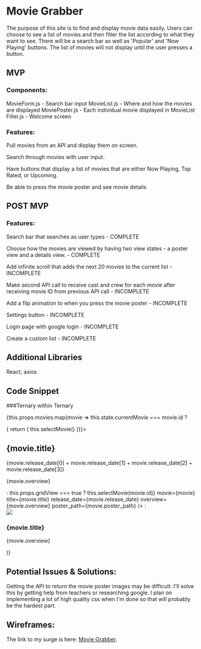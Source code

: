 # Movie Grabber

The purpose of this site is to find and display movie data easily. Users can choose to see a list of movies and then filter the list according to what they want to see. There will be a search bar as well as 'Popular' and 'Now Playing' buttons. The list of movies will not display until the user presses a button.


## MVP

### Components:
MovieForm.js - Search bar input
MovieList.js - Where and how the movies are displayed
MoviePoster.js - Each individual movie displayed in MovieList
Filler.js - Welcome screen

### Features:
Pull movies from an API and display them on screen.

Search through movies with user input.

Have buttons that display a list of movies that are either Now Playing, Top Rated, or Upcoming.

Be able to press the movie poster and see movie details

## POST MVP

### Features:
Search bar that searches as user types - COMPLETE

Choose how the movies are viewed by having two view states - a poster view and a details view. - COMPLETE

Add infinite scroll that adds the next 20 movies to the current list - INCOMPLETE

Make second API call to receive cast and crew for each movie after receiving movie ID from previous API call - INCOMPLETE

Add a flip animation to when you press the movie poster - INCOMPLETE

Settings button - INCOMPLETE

Login page with google login - INCOMPLETE

Create a custom list - INCOMPLETE


## Additional Libraries

React, axios


## Code Snippet

###Ternary within Ternary

{this.props.movies.map(movie =>
  this.state.currentMovie === movie.id ?
  <div className='moviedetail' onClick={e => {
    return (
      this.selectMovie()
    )}}>
    <h2 id='movietitle'>{movie.title}</h2>
    <p id='releasedate'>{movie.release_date[0] + movie.release_date[1] + movie.release_date[2] + movie.release_date[3]}</p>
    <p id='overview'>{movie.overview}</p>
  </div> :
  this.props.gridView === true ?
  <MoviePoster
    key={movie.id}
    onClick={e => this.selectMovie(movie.id)}
    movie={movie}
    title={movie.title}
    release_date={movie.release_date}
    overview={movie.overview}
    poster_path={movie.poster_path}
  /> :
  <div className='listinfo'>
    <div className='listpic'>
      <img id='movieimage' src={'http://image.tmdb.org/t/p/w185/' + movie.poster_path} />
    </div>
    <div className='listinfo2'>
      <h3 id='infotitle'>{movie.title}</h3>
      <p id='infooverview'>{movie.overview}</p>
    </div>
  </div>
)}

## Potential Issues & Solutions:

Getting the API to return the movie poster images may be difficult. I'll solve this by getting help from teachers or researching google. I plan on implementing a lot of high quality css when I'm done so that will probably be the hardest part.

## Wireframes:

The link to my surge is here: [Movie Grabber](https://github.com/facebook/create-react-app).
